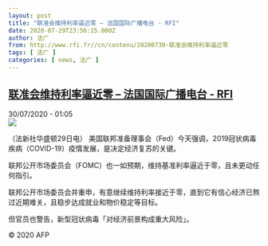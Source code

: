 ```yaml
---
layout: post
title: "联准会维持利率逼近零 – 法国国际广播电台 - RFI"
date: 2020-07-29T23:56:15.000Z
author: 法广
from: http://www.rfi.fr//cn/contenu/20200730-联准会维持利率逼近零
tags: [ 法广 ]
categories: [ news, 法广 ]
---
```

<!--1596066975000-->
[联准会维持利率逼近零 – 法国国际广播电台 - RFI](http://www.rfi.fr//cn/contenu/20200730-%E8%81%94%E5%87%86%E4%BC%9A%E7%BB%B4%E6%8C%81%E5%88%A9%E7%8E%87%E9%80%BC%E8%BF%91%E9%9B%B6)
------

<div>
<div>30/07/2020 - 01:05</div><img src="https://s.rfi.fr/media/display/e75c51c6-d1f4-11ea-94ed-005056bff430/w:310/p:16x9/int0005b.200730070502.jpg"><div class="t-content__body u-clearfix"><div class="m-interstitial"></div><p>（法新社华盛顿29日电）    美国联邦准备理事会（Fed）今天强调，2019冠状病毒疾病（COVID-19）疫情发展，是决定经济复苏的关键。</p><p>    联邦公开市场委员会（FOMC）也一如预期，维持基准利率逼近于零，且未更动任何指引。</p><p>    联邦公开市场委员会并重申，有意继续维持利率接近于零，直到它有信心经济已熬过近期难关，且稳步达成就业和物价稳定等目标。</p><p>    但官员也警告，新型冠状病毒「对经济前景构成重大风险」。</p><p class="t-copyright">© 2020 AFP</p>        </div>
</div>
